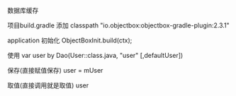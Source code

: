 数据库缓存

项目build.gradle 添加
classpath "io.objectbox:objectbox-gradle-plugin:2.3.1"

application 初始化
ObjectBoxInit.build(ctx);

使用
var user by Dao<User>(User::class.java, "user" [,defaultUser])

保存(直接赋值保存)
user = mUser

取值(直接调用就是取值)
user


